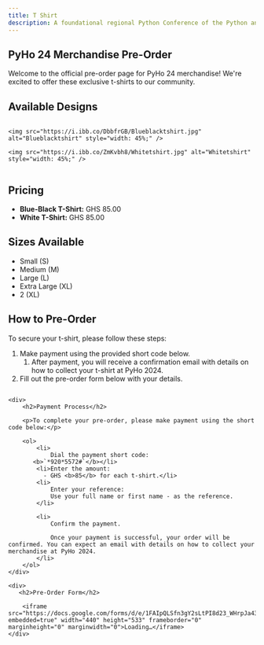 ```yaml
---
title: T Shirt
description: A foundational regional Python Conference of the Python and developer community in Volta.
---
```


## PyHo 24 Merchandise Pre-Order

Welcome to the official pre-order page for PyHo 24 merchandise! We're excited to offer these exclusive t-shirts to our community.

## Available Designs

<div style="display: flex; justify-content: space-between;">

    <img src="https://i.ibb.co/DbbfrGB/Blueblacktshirt.jpg" alt="Blueblacktshirt" style="width: 45%;" />

    <img src="https://i.ibb.co/ZmKvbh8/Whitetshirt.jpg" alt="Whitetshirt" style="width: 45%;" />

</div>

## Pricing

- **Blue-Black T-Shirt:** GHS 85.00
- **White T-Shirt:** GHS 85.00

## Sizes Available

- Small (S)
- Medium (M)
- Large (L)
- Extra Large (XL)
- 2 (XL)

## How to Pre-Order

To secure your t-shirt, please follow these steps:

1. Make payment using the provided short code below.
   1. After payment, you will receive a confirmation email with details on how to collect your t-shirt at PyHo 2024.
2. Fill out the pre-order form below with your details.

<div style="display: flex;">

    <div>
        <h2>Payment Process</h2>

        <p>To complete your pre-order, please make payment using the short code below:</p>

        <ol>
            <li>
                Dial the payment short code:
           <b>`*920*5572#`</b></li>
            <li>Enter the amount:  
              - GHS <b>85</b> for each t-shirt.</li>
            <li>
                Enter your reference:
                Use your full name or first name - as the reference.
            </li>

            <li>
                Confirm the payment.

                Once your payment is successful, your order will be confirmed. You can expect an email with details on how to collect your merchandise at PyHo 2024.
            </li>
        </ol>
    </div>

    <div>
       <h2>Pre-Order Form</h2>

        <iframe src="https://docs.google.com/forms/d/e/1FAIpQLSfn3gY2sLtPI8d23_WHrpJa43ydLRqP3IOGgTpAOKRw3qFAwQ/viewform?embedded=true" width="440" height="533" frameborder="0" marginheight="0" marginwidth="0">Loading…</iframe>
    </div>
</div>
